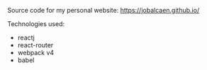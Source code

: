 Source code for my personal website: 
https://jobalcaen.github.io/

Technologies used:
- reactj
- react-router
- webpack v4
- babel
